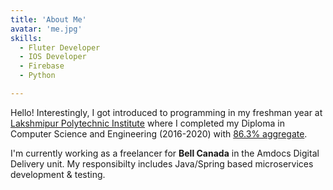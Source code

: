 ```yaml
---
title: 'About Me'
avatar: 'me.jpg'
skills:
  - Fluter Developer
  - IOS Developer
  - Firebase
  - Python

---
```


Hello! Interestingly, I got introduced to programming in my freshman year at [Lakshmipur Polytechnic Institute](https://www.bitmesra.ac.in/) where I completed my Diploma in Computer Science and Engineering (2016-2020) with [86.3% aggregate](https://drive.google.com/file/d/1G4UBPBP0mvWZLRdkF_EcpmKKGp7_OA8U/view?usp=sharing).

I'm currently working as a freelancer for **Bell Canada** in the Amdocs Digital Delivery unit. My responsibilty includes Java/Spring based microservices development & testing. 
<!-- 
I'm also an [Innovation Agent](https://drive.google.com/file/d/117KS9QnDrcg7dllcAzGz_b7qQPgR3pGs/view?usp=sharing) fostering the culture of creativity and innovation at Amdocs, India.

I have been awarded as Winner in [Innovation Nugget](https://drive.google.com/file/d/1PzTZkXlQV9ldZxqmBbbO94uIqrhSwvcq/view?usp=sharing), Creativity Jam, [Design Thinking Hackathon](https://drive.google.com/file/d/1hXCATvKwzHCvctHtElsqFg5YIqabz22O/view?usp=sharing) and Runners-Up in [Project ICE Fair](https://drive.google.com/file/d/1exB19OoQ5dzU2mg4qbdkNutA25TGBWV3/view?usp=sharing) by Amdocs. -->

<!-- Here is a list of the technologies that I'm familiar with! -->
